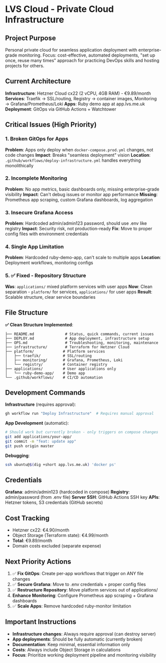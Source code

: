# LVS Cloud - Private Cloud Infrastructure

## Project Purpose

Personal private cloud for seamless application deployment with enterprise-grade monitoring. Focus: cost-effective, automated deployments, "set up once, reuse many times" approach for practicing DevOps skills and hosting projects for others.

## Current Architecture

**Infrastructure**: Hetzner Cloud cx22 (2 vCPU, 4GB RAM) - €9.89/month
**Services**: Traefik → SSL/routing, Registry → container images, Monitoring → Grafana/Prometheus/Loki
**Apps**: Ruby demo app at app.lvs.me.uk
**Deployment**: GitOps via GitHub Actions + Watchtower

## Critical Issues (High Priority)

### 1. Broken GitOps for Apps
**Problem**: Apps only deploy when `docker-compose.prod.yml` changes, not code changes
**Impact**: Breaks "seamless deployment" vision
**Location**: `.github/workflows/deploy-infrastructure.yml` handles everything monolithically

### 2. Incomplete Monitoring
**Problem**: No app metrics, basic dashboards only, missing enterprise-grade visibility
**Impact**: Can't debug issues or monitor app performance
**Missing**: Prometheus app scraping, custom Grafana dashboards, log aggregation

### 3. Insecure Grafana Access
**Problem**: Hardcoded admin/admin123 password, should use .env like registry
**Impact**: Security risk, not production-ready
**Fix**: Move to proper config files with environment credentials

### 4. Single App Limitation
**Problem**: Hardcoded ruby-demo-app, can't scale to multiple apps
**Location**: Deployment workflows, monitoring configs

### 5. ✅ Fixed - Repository Structure
**Was**: `applications/` mixed platform services with user apps
**Now**: Clean separation - `platform/` for services, `applications/` for user apps
**Result**: Scalable structure, clear service boundaries

## File Structure

**✅ Clean Structure Implemented**:
```
├── README.md              # Status, quick commands, current issues
├── DEPLOY.md              # App deployment, infrastructure setup
├── OPS.md                 # Troubleshooting, monitoring, maintenance
├── infrastructure/        # Terraform for Hetzner Cloud
├── platform/             # Platform services
│   ├── traefik/          # SSL/routing
│   ├── monitoring/       # Grafana, Prometheus, Loki
│   └── registry/         # Container registry
├── applications/         # User applications only
│   └── ruby-demo-app/    # Demo app
└── .github/workflows/    # CI/CD automation
```

## Development Commands

**Infrastructure** (requires approval):
```bash
gh workflow run "Deploy Infrastructure"  # Requires manual approval
```

**App Development** (automatic):
```bash
# Should work but currently broken - only triggers on compose changes
git add applications/your-app/
git commit -m "feat: update app"
git push origin master
```

**Debugging**:
```bash
ssh ubuntu@$(dig +short app.lvs.me.uk) 'docker ps'
```

## Credentials

**Grafana**: admin/admin123 (hardcoded in compose)
**Registry**: admin/password (from .env file)
**Server SSH**: GitHub Actions SSH key
**APIs**: Hetzner tokens, S3 credentials (GitHub secrets)

## Cost Tracking

- Hetzner cx22: €4.90/month
- Object Storage (Terraform state): €4.99/month
- **Total**: €9.89/month
- Domain costs excluded (separate expense)

## Next Priority Actions

1. ✅ **Fix GitOps**: Create per-app workflows that trigger on ANY file changes
2. ✅ **Secure Grafana**: Move to .env credentials + proper config files
3. ✅ **Restructure Repository**: Move platform services out of applications/
4. **Enhance Monitoring**: Configure Prometheus app scraping + Grafana dashboards
5. ✅ **Scale Apps**: Remove hardcoded ruby-monitor limitation

## Important Instructions

- **Infrastructure changes**: Always require approval (can destroy server)
- **App deployments**: Should be fully automatic (currently broken)
- **Documentation**: Keep minimal, essential information only
- **Costs**: Always include Object Storage in calculations
- **Focus**: Prioritize working deployment pipeline and monitoring visibility

